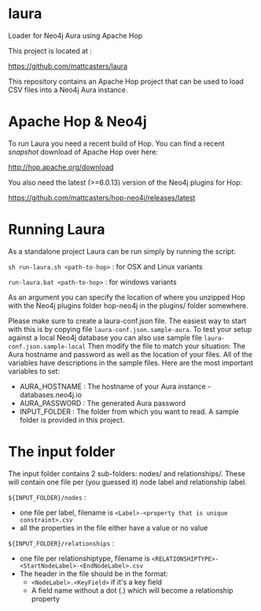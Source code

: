 # laura

Loader for Neo4j Aura using Apache Hop

This project is located at : 

  https://github.com/mattcasters/laura

This repository contains an Apache Hop project that can be used to load CSV files into a Neo4j Aura instance.

# Apache Hop & Neo4j

To run Laura you need a recent build of Hop.  You can find a recent *snapshot* download of Apache Hop over here:

  http://hop.apache.org/download

You also need the latest (>=6.0.13) version of the Neo4j plugins for Hop:

  https://github.com/mattcasters/hop-neo4j/releases/latest

# Running Laura

As a standalone project Laura can be run simply by running the script:

  ```sh run-laura.sh <path-to-hop>``` : for OSX and Linux variants

  ```run-laura.bat <path-to-hop>``` : for windows variants

As an argument you can specify the location of where you unzipped Hop with the Neo4j plugins folder hop-neo4j in the plugins/ folder somewhere.

Please make sure to create a laura-conf.json file.  The easiest way to start with this is by copying file ```laura-conf.json.sample-aura```.
To test your setup against a local Neo4j database you can also use sample file ```laura-conf.json.sample-local```
Then modify the file to match your situation: The Aura hostname and password as well as the location of your files.
All of the variables have descriptions in the sample files.
Here are the most important variables to set:  

* AURA_HOSTNAME : The hostname of your Aura instance <someid>-databases.neo4j.io
* AURA_PASSWORD : The generated Aura password
* INPUT_FOLDER  : The folder from which you want to read.  A sample folder is provided in this project.

# The input folder

The input folder contains 2 sub-folders: nodes/ and relationships/.
These will contain one file per (you guessed it) node label and relationship label.

```${INPUT_FOLDER}/nodes``` :

* one file per label, filename is ```<Label>-<property that is unique constraint>.csv```
* all the properties in the file either have a value or no value

```${INPUT_FOLDER}/relationships``` :

* one file per relationshiptype, filename is ```<RELATIONSHIPTYPE>-<StartNodeLabel>-<EndNodeLabel>.csv```
* The header in the file should be in the format: 
  - ```<NodeLabel>.<KeyField>``` if it's a key field
  - A field name without a dot (.) which will become a relationship property



